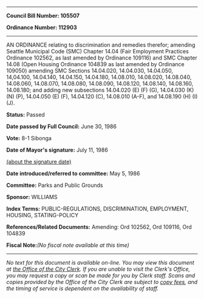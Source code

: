 

********

**Council Bill Number: 105507**
   
**Ordinance Number: 112903**
********

 AN ORDINANCE relating to discrimination and remedies therefor; amending Seattle Municipal Code (SMC) Chapter 14.04 (Fair Employment Practices Ordinance 102562, as last amended by Ordinance 109116) and SMC Chapter 14.08 (Open Housing Ordinance 104839 as last amended by Ordinance 109050) amending SMC Sections 14.04.020, 14.04.030, 14.04.050, 14,04.100, 14.04.140, 14.04.150, 14.04.180, 14.08.010, 14.08.020, 14.08.040, 14.08.060, 14.08.070, 14.08.080, 14.08.090, 14.08.120, 14.08.140, 14.08.160, 14.08.180; and adding new subsections 14.04.020 (E) (F) (G), 14.04.030 (K) (N) (P), 14.04.050 (E) (F), 14.04.120 (C), 14.08.010 (A-F), and 14.08.190 (H) (I) (J).

**Status:** Passed
   
**Date passed by Full Council:** June 30, 1986
   
**Vote:** 8-1 Sibonga
   
**Date of Mayor's signature:** July 11, 1986
   
[(about the signature date)](/~public/approvaldate.htm)
   
   
   
**Date introduced/referred to committee:** May 5, 1986
   
**Committee:** Parks and Public Grounds
   
**Sponsor:** WILLIAMS
   
   
**Index Terms:** PUBLIC-REGULATIONS, DISCRIMINATION, EMPLOYMENT, HOUSING, STATING-POLICY

**References/Related Documents:** Amending: Ord 102562, Ord 109116, Ord 104839

**Fiscal Note:**_(No fiscal note available at this time)_
********

_No text for this document is available on-line. You may view this document at [the Office of the City Clerk](http://www.seattle.gov/leg/clerk/contactUs.htm). If you are unable to visit the Clerk's Office, you may request a copy or scan be made for you by Clerk staff. Scans and copies provided by the Office of the City Clerk are subject to [copy fees](http://clerk.seattle.gov/~public/clerkfees.htm), and the timing of service is dependent on the availability of staff._

